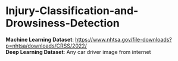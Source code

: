 # Injury-Classification-and-Drowsiness-Detection
<b> Machine Learning Dataset</b>: https://www.nhtsa.gov/file-downloads?p=nhtsa/downloads/CRSS/2022/ <br>
<b> Deep Learning Dataset</b>: Any car driver image from internet
